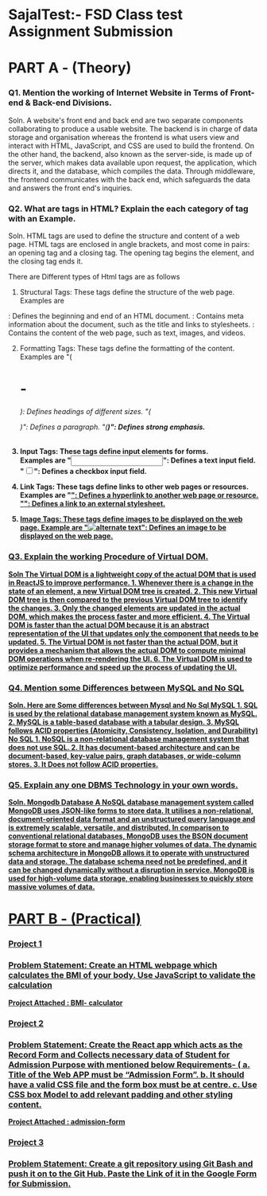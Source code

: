 # SajalTest:- FSD Class test Assignment Submission 
# PART A - (Theory) 

<h3>Q1. Mention the working of Internet Website in Terms of Front-end & Back-end Divisions.</h3>
<p>Soln. 
A website's front end and back end are two separate components collaborating to produce a usable website. The backend is in charge of data storage and organisation whereas the frontend is what users view and interact with HTML, JavaScript, and CSS are used to build the frontend. On the other hand, the backend, also known as the server-side, is made up of the server, which makes data available upon request, the application, which directs it, and the database, which compiles the data. Through middleware, the frontend communicates with the back end, which safeguards the data and answers the front end's inquiries.</p>

<h3>Q2. What are tags in HTML? Explain the each category of tag with an Example.</h3>
<p>
Soln.
HTML tags are used to define the structure and content of a web page. HTML tags are enclosed in angle brackets, and most come in pairs: an opening tag and a closing tag. The opening tag begins the element, and the closing tag ends it. 

There are Different types of Html tags are as follows 
1. Structural Tags: These tags define the structure of the web page. 
Examples are 
<html>: Defines the beginning and end of an HTML document.
<head>: Contains meta information about the document, such as the title and links to stylesheets.
<body>: Contains the content of the web page, such as text, images, and videos.
  
2. Formatting Tags: These tags define the formatting of the content. 
Examples are 
"(<h1>-<h6>): Defines headings of different sizes.
"(<p>)": Defines a paragraph.
"(<strong>)": Defines strong emphasis.
  
3. Input Tags: These tags define input elements for forms.  
Examples are 
"<input type="text">": Defines a text input field.
"<input type="checkbox">": Defines a checkbox input field.
  
4. Link Tags: These tags define links to other web pages or resources. 
Examples are 
"<a href="https://www.example.com">": Defines a hyperlink to another web page or resource.
"<link rel="stylesheet" href="style.css">": Defines a link to an external stylesheet.
  
5. Image Tags: These tags define images to be displayed on the web page. 
Example are 
"<img src="image.jpg/png" alt="alternate text">": Defines an image to be displayed on the web page.
</p>

<h3>Q3. Explain the working Procedure of Virtual DOM. </h3>
<p>Soln 
The Virtual DOM is a lightweight copy of the actual DOM that is used in ReactJS to improve performance.
1. Whenever there is a change in the state of an element, a new Virtual DOM tree is created.
2. This new Virtual DOM tree is then compared to the previous Virtual DOM tree to identify the changes.
3. Only the changed elements are updated in the actual DOM, which makes the process faster and more efficient.
4. The Virtual DOM is faster than the actual DOM because it is an abstract representation of the UI that updates only the component that needs to be updated.
5. The Virtual DOM is not faster than the actual DOM, but it provides a mechanism that allows the actual DOM to compute minimal DOM operations when re-rendering the UI.
6. The Virtual DOM is used to optimize performance and speed up the process of updating the UI.</p>

<h3>Q4. Mention some Differences between MySQL and No SQL</h3>
<p>
Soln. 
Here are Some differences between Mysql and No Sql 
MySQL
1. SQL is used by the relational database management system known as MySQL.
2. MySQL is a table-based database with a tabular design.
3.  MySQL follows ACID properties (Atomicity, Consistency, Isolation, and Durability)
No SQL 
1. NoSQL is a non-relational database management system that does not use SQL.
2.  It has document-based architecture and can be document-based, key-value pairs, graph databases, or wide-column stores.
3. It Does not follow ACID properties. 
</p>
  

<h3>Q5. Explain any one DBMS Technology in your own words.</h3>
<p>
Soln.
Mongodb Database 
A NoSQL database management system called MongoDB uses JSON-like forms to store data. It utilises a non-relational, document-oriented data format and an unstructured query language and is extremely scalable, versatile, and distributed.  In comparison to conventional relational databases, MongoDB uses the BSON document storage format to store and manage higher volumes of data. The dynamic schema architecture in MongoDB allows it to operate with unstructured data and storage. The database schema need not be predefined,  and it can be changed dynamically without a disruption in service. MongoDB is used for high-volume data storage, enabling businesses to quickly store massive volumes of data.
</p>

# PART B - (Practical)
<h3> Project 1 </h3>
<h3> Problem Statement: Create an HTML webpage which calculates the BMI of your body. Use JavaScript to validate the calculation </h3>
<p>Project Attached : BMI- calculator </p>
  
<h3>Project 2 </h3>
<h3>Problem Statement: Create the React app which acts as the Record Form and Collects necessary data of Student for Admission Purpose with mentioned below Requirements- ( a. Title of the Web APP must be “Admission Form”. b. It should have a valid CSS file and the form box must be at centre. c. Use CSS box Model to add relevant padding and other styling content.</h3>
<p>Project Attached : admission-form</p>

<h3>Project 3 </h3>
<h3>Problem Statement:  Create a git repository using Git Bash and push it on to the Git Hub. Paste the Link of it in the  Google Form for Submission.</h3>
  
  
  
  
  
  
